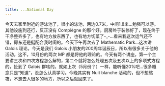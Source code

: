```yaml
---
title: ...National Day
---
```


今天去家里附近的游泳池了，很小的泳池，两边0.7米，中间1.8米...勉强可以游。其他设施到还行，反正没有 Compiègne 的那个好。厨房终于装修好了，现在终于干净整齐多了，也有地方放东西了，也有地方切菜了-_-...看来我这次运气还不错，房东还是挺配合我时间的。今天下午再次去了 Mathematic Park...这次讲 Galois 理论。今天是我们 Galois 小朋友的200周年诞辰日，所以有很多关于他的活动。这不，10月份的两次 MP 都是将他的理论的。今天有两个讲座，第一个主要讲三次和四次方程怎么解的，第二个就将怎么处理五次及五次以上的多项式方程的，扯到了 Galois 群啥的。就如上次（5月份？）一样，能听懂20%吧...很多概念只是“知道”，没怎么认真学习。今晚其实有 Nuit blanche 活动的，但不想熬夜，不想去人很多的地方，所以之后就回来了。